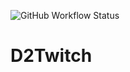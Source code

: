 ![GitHub Workflow Status](https://img.shields.io/github/workflow/status/apavanello/d2twitch/go)
# D2Twitch
